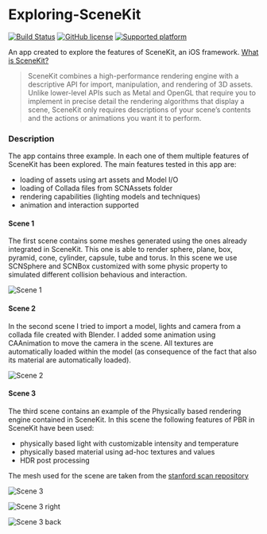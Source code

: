 # Exploring-SceneKit

[![Build Status](https://travis-ci.org/chicio/Exploring-SceneKit.svg?branch=master)](https://travis-ci.org/chicio/Exploring-SceneKit)
[![GitHub license](https://img.shields.io/badge/license-MIT-blue.svg)](https://raw.githubusercontent.com/chicio/Exploring-SceneKit/master/LICENSE.md)
[![Supported platform](https://img.shields.io/badge/platforms-iOS-orange.svg)](https://img.shields.io/badge/platforms-iOS-orange.svg)

An app created to explore the features of SceneKit, an iOS framework. [What is SceneKit?](https://developer.apple.com/reference/scenekit "What is Scenekit?")
> SceneKit combines a high-performance rendering engine with a descriptive API for import, manipulation, and rendering of 3D assets. Unlike lower-level APIs such as Metal and OpenGL that require you to implement in precise detail the rendering algorithms that display a scene, SceneKit only requires descriptions of your scene’s contents and the actions or animations you want it to perform.


### Description

The app contains three example. In each one of them multiple features of SceneKit has been explored. The main features tested in this app are:
* loading of assets using art assets and Model I/O
* loading of Collada files from SCNAssets folder
* rendering capabilities (lighting models and techniques)
* animation and interaction supported

#### Scene 1
The first scene contains some meshes generated using the ones already integrated in SceneKit. This one is able to render sphere, plane, box, pyramid, cone, cylinder, capsule, tube and torus. In this scene we use SCNSphere and SCNBox customized with some physic property to simulated different collision behavious and interaction. 

![Scene 1](https://raw.githubusercontent.com/chicio/Exploring-SceneKit/master/Screenshots/blinn-phong-scene.jpg)

#### Scene 2
In the second scene I tried to import a model, lights and camera from a collada file created with Blender. I added some animation using CAAnimation to move the camera in the scene. All textures are automatically loaded within the model (as consequence of the fact that also its material are automatically loaded).

![Scene 2](https://raw.githubusercontent.com/chicio/Exploring-SceneKit/master/Screenshots/collada-scene.jpg)

#### Scene 3
The third scene contains an example of the Physically based rendering engine contained in SceneKit. In this scene the following features of PBR in SceneKit have been used:

* physically based light with customizable intensity and temperature
* physically based material using ad-hoc textures and values
* HDR post processing

The mesh used for the scene are taken from the [stanford scan repository](http://graphics.stanford.edu/data/3Dscanrep/ "stanford scan repository")

![Scene 3](https://raw.githubusercontent.com/chicio/Exploring-SceneKit/master/Screenshots/physically-based-rendering-scene.jpg)

![Scene 3 right](https://raw.githubusercontent.com/chicio/Exploring-SceneKit/master/Screenshots/physically-based-rendering-scene-right.jpg)

![Scene 3 back](https://raw.githubusercontent.com/chicio/Exploring-SceneKit/master/Screenshots/physically-based-rendering-scene-back.jpg)
